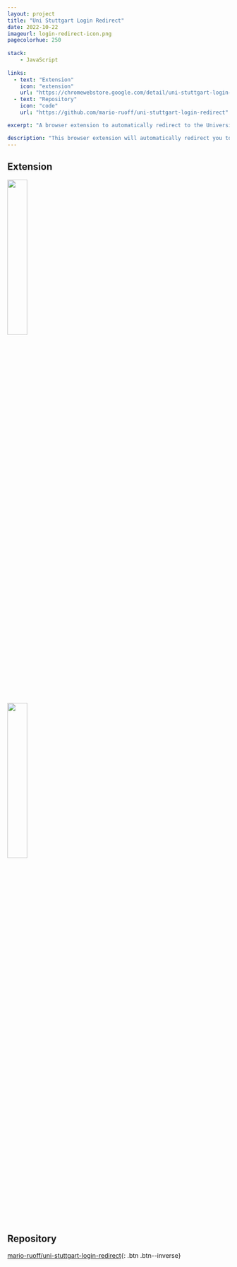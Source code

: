 ```yaml
---
layout: project
title: "Uni Stuttgart Login Redirect"
date: 2022-10-22
imageurl: login-redirect-icon.png
pagecolorhue: 250
    
stack:
    - JavaScript
    
links:
  - text: "Extension"
    icon: "extension"
    url: "https://chromewebstore.google.com/detail/uni-stuttgart-login-redir/ipolaogelndncfbgmmecihfefndacgdm"
  - text: "Repository"
    icon: "code"
    url: "https://github.com/mario-ruoff/uni-stuttgart-login-redirect"

excerpt: "A browser extension to automatically redirect to the University of Stuttgart page"

description: "This browser extension will automatically redirect you to the login page of Ilias and Campus of the University of Stuttgart. With autofill activated in your browser, you can login now with one click."
---
```


## Extension
<a href='https://chromewebstore.google.com/detail/uni-stuttgart-login-redir/ipolaogelndncfbgmmecihfefndacgdm'><img width="30%" src='/images/login-redirect-chrome-banner.png'/></a>

<a href='https://microsoftedge.microsoft.com/addons/detail/dedloiihjiohpgmoppglhiddncildmjp'><img width="30%" src='/images/login-redirect-edge-banner.png'/></a>

## Repository
[mario-ruoff/uni-stuttgart-login-redirect](https://github.com/mario-ruoff/uni-stuttgart-login-redirect){: .btn .btn--inverse}
